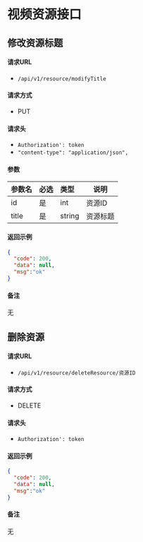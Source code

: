 # 视频资源接口

## 修改资源标题

#### 请求URL
- `/api/v1/resource/modifyTitle `
  
#### 请求方式
- PUT 

####  请求头
- `Authorization': token`
- `"content-type": "application/json",`

#### 参数

| 参数名 | 必选 | 类型   | 说明     |
| :----- | :--- | :----- | -------- |
| id     | 是   | int    | 资源ID   |
| title  | 是   | string | 资源标题 |

#### 返回示例 

``` json
{
  "code": 200,
  "data": null,
  "msg":"ok"
}
```

#### 备注
无

<!-- ************************ 分隔符 ************************ -->

## 删除资源

#### 请求URL
- `/api/v1/resource/deleteResource/资源ID `
  
#### 请求方式
- DELETE 

####  请求头
- `Authorization': token`

#### 返回示例 

``` json
{
  "code": 200,
  "data": null,
  "msg":"ok"
}
```
    
#### 备注
无